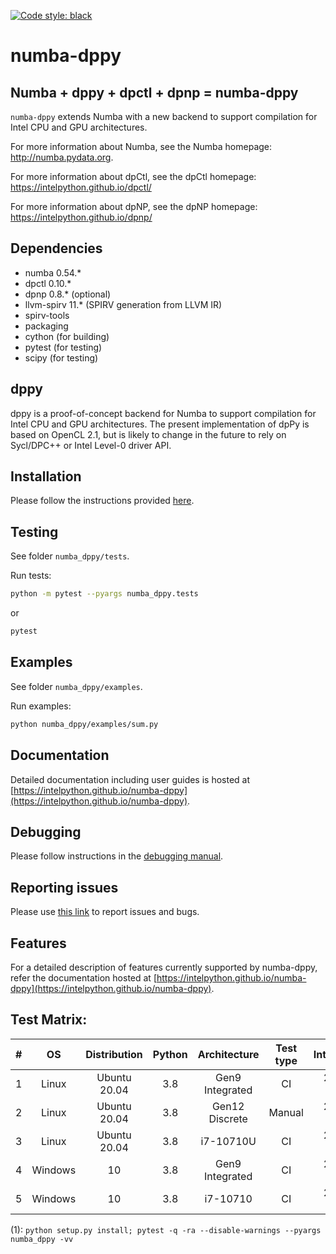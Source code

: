 [![Code style: black](https://img.shields.io/badge/code%20style-black-000000.svg)](https://github.com/psf/black)

# numba-dppy

## Numba + dppy + dpctl + dpnp = numba-dppy

`numba-dppy` extends Numba with a new backend to support compilation
for Intel CPU and GPU architectures.

For more information about Numba, see the Numba homepage:
http://numba.pydata.org.

For more information about dpCtl, see the dpCtl homepage:
https://intelpython.github.io/dpctl/

For more information about dpNP, see the dpNP homepage:
https://intelpython.github.io/dpnp/

## Dependencies

* numba 0.54.*
* dpctl 0.10.*
* dpnp 0.8.* (optional)
* llvm-spirv 11.* (SPIRV generation from LLVM IR)
* spirv-tools
* packaging
* cython (for building)
* pytest (for testing)
* scipy (for testing)

## dppy

dppy is a proof-of-concept backend for Numba to support compilation for
Intel CPU and GPU architectures.
The present implementation of dpPy is based on OpenCL 2.1, but is likely
to change in the future to rely on Sycl/DPC++ or Intel Level-0 driver API.

## Installation

Please follow the instructions provided [here](https://intelpython.github.io/numba-dppy/latest/user_guides/getting_started.html).

## Testing

See folder `numba_dppy/tests`.

Run tests:
```bash
python -m pytest --pyargs numba_dppy.tests
```
or
```bash
pytest
```

## Examples

See folder `numba_dppy/examples`.

Run examples:
```bash
python numba_dppy/examples/sum.py
```

## Documentation

Detailed documentation including user guides is hosted at [https://intelpython.github.io/numba-dppy](https://intelpython.github.io/numba-dppy).

## Debugging

Please follow instructions in the [debugging manual](https://intelpython.github.io/numba-dppy/latest/user_guides/debugging/).

## Reporting issues

Please use [this link](https://github.com/IntelPython/numba-dppy/issues) to report issues and bugs.

## Features

For a detailed description of features currently supported by numba-dppy, refer the documentation hosted at
[https://intelpython.github.io/numba-dppy](https://intelpython.github.io/numba-dppy).

## Test Matrix:

|   #   |   OS    | Distribution | Python |  Architecture   | Test type |  IntelOneAPI   | Build Commands |    Dependencies    |   Backend   |
| :---: | :-----: | :----------: | :----: | :-------------: | :-------: | :------------: | :------------: | :----------------: | :---------: |
|   1   |  Linux  | Ubuntu 20.04 |  3.8   | Gen9 Integrated |    CI     | 2021.3, 2021.4 |      (1)       | Numba, NumPy, dpnp | OCL, L0-1.1 |
|   2   |  Linux  | Ubuntu 20.04 |  3.8   | Gen12 Discrete  |  Manual   | 2021.3, 2021.4 |      (1)       | Numba, NumPy, dpnp | OCL, L0-1.1 |
|   3   |  Linux  | Ubuntu 20.04 |  3.8   |    i7-10710U    |    CI     | 2021.3, 2021.4 |      (1)       | Numba, NumPy, dpnp | OCL, L0-1.1 |
|   4   | Windows |      10      |  3.8   | Gen9 Integrated |    CI     | 2021.3, 2021.4 |      (1)       |    Numba, NumPy    |     OCL     |
|   5   | Windows |      10      |  3.8   |    i7-10710     |    CI     | 2021.3, 2021.4 |      (1)       |    Numba, NumPy    |     OCL     |

(1): `python setup.py install; pytest -q -ra --disable-warnings --pyargs numba_dppy -vv`
